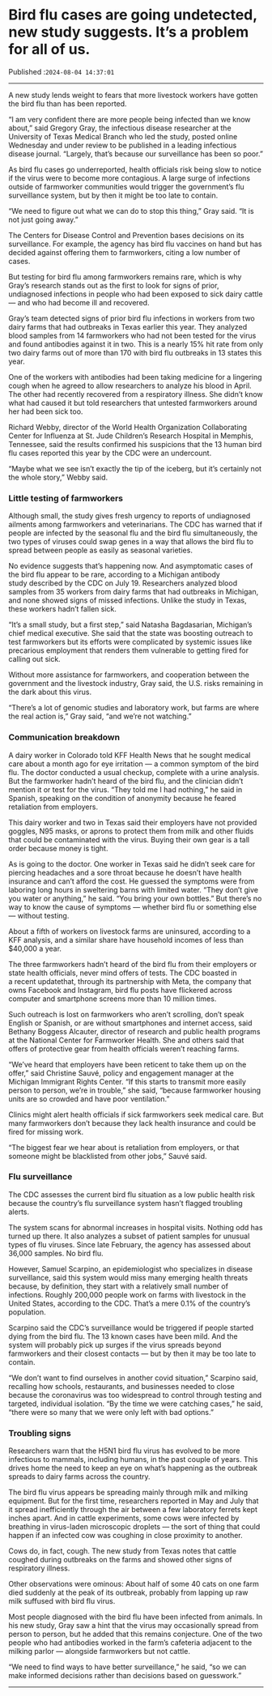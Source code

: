 # Bird flu cases are going undetected, new study suggests. It’s a problem for all of us.

Published :`2024-08-04 14:37:01`

---

A new study lends weight to fears that more livestock workers have gotten the bird flu than has been reported.

“I am very confident there are more people being infected than we know about,” said Gregory Gray, the infectious disease researcher at the University of Texas Medical Branch who led the study, posted online Wednesday and under review to be published in a leading infectious disease journal. “Largely, that’s because our surveillance has been so poor.”

As bird flu cases go underreported, health officials risk being slow to notice if the virus were to become more contagious. A large surge of infections outside of farmworker communities would trigger the government’s flu surveillance system, but by then it might be too late to contain.

“We need to figure out what we can do to stop this thing,” Gray said. “It is not just going away.”

The Centers for Disease Control and Prevention bases decisions on its surveillance. For example, the agency has bird flu vaccines on hand but has decided against offering them to farmworkers, citing a low number of cases.

But testing for bird flu among farmworkers remains rare, which is why Gray’s research stands out as the first to look for signs of prior, undiagnosed infections in people who had been exposed to sick dairy cattle — and who had become ill and recovered.

Gray’s team detected signs of prior bird flu infections in workers from two dairy farms that had outbreaks in Texas earlier this year. They analyzed blood samples from 14 farmworkers who had not been tested for the virus and found antibodies against it in two. This is a nearly 15% hit rate from only two dairy farms out of more than 170 with bird flu outbreaks in 13 states this year.

One of the workers with antibodies had been taking medicine for a lingering cough when he agreed to allow researchers to analyze his blood in April. The other had recently recovered from a respiratory illness. She didn’t know what had caused it but told researchers that untested farmworkers around her had been sick too.

Richard Webby, director of the World Health Organization Collaborating Center for Influenza at St. Jude Children’s Research Hospital in Memphis, Tennessee, said the results confirmed his suspicions that the 13 human bird flu cases reported this year by the CDC were an undercount.

“Maybe what we see isn’t exactly the tip of the iceberg, but it’s certainly not the whole story,” Webby said.

### Little testing of farmworkers

Although small, the study gives fresh urgency to reports of undiagnosed ailments among farmworkers and veterinarians. The CDC has warned that if people are infected by the seasonal flu and the bird flu simultaneously, the two types of viruses could swap genes in a way that allows the bird flu to spread between people as easily as seasonal varieties.

No evidence suggests that’s happening now. And asymptomatic cases of the bird flu appear to be rare, according to a Michigan antibody study described by the CDC on July 19. Researchers analyzed blood samples from 35 workers from dairy farms that had outbreaks in Michigan, and none showed signs of missed infections. Unlike the study in Texas, these workers hadn’t fallen sick.

“It’s a small study, but a first step,” said Natasha Bagdasarian, Michigan’s chief medical executive. She said that the state was boosting outreach to test farmworkers but its efforts were complicated by systemic issues like precarious employment that renders them vulnerable to getting fired for calling out sick.

Without more assistance for farmworkers, and cooperation between the government and the livestock industry, Gray said, the U.S. risks remaining in the dark about this virus.

“There’s a lot of genomic studies and laboratory work, but farms are where the real action is,” Gray said, “and we’re not watching.”

### Communication breakdown

A dairy worker in Colorado told KFF Health News that he sought medical care about a month ago for eye irritation — a common symptom of the bird flu. The doctor conducted a usual checkup, complete with a urine analysis. But the farmworker hadn’t heard of the bird flu, and the clinician didn’t mention it or test for the virus. “They told me I had nothing,” he said in Spanish, speaking on the condition of anonymity because he feared retaliation from employers.

This dairy worker and two in Texas said their employers have not provided goggles, N95 masks, or aprons to protect them from milk and other fluids that could be contaminated with the virus. Buying their own gear is a tall order because money is tight.

As is going to the doctor. One worker in Texas said he didn’t seek care for piercing headaches and a sore throat because he doesn’t have health insurance and can’t afford the cost. He guessed the symptoms were from laboring long hours in sweltering barns with limited water. “They don’t give you water or anything,” he said. “You bring your own bottles.” But there’s no way to know the cause of symptoms — whether bird flu or something else — without testing.

About a fifth of workers on livestock farms are uninsured, according to a KFF analysis, and a similar share have household incomes of less than $40,000 a year.

The three farmworkers hadn’t heard of the bird flu from their employers or state health officials, never mind offers of tests. The CDC boasted in a recent updatethat, through its partnership with Meta, the company that owns Facebook and Instagram, bird flu posts have flickered across computer and smartphone screens more than 10 million times.

Such outreach is lost on farmworkers who aren’t scrolling, don’t speak English or Spanish, or are without smartphones and internet access, said Bethany Boggess Alcauter, director of research and public health programs at the National Center for Farmworker Health. She and others said that offers of protective gear from health officials weren’t reaching farms.

“We’ve heard that employers have been reticent to take them up on the offer,” said Christine Sauvé, policy and engagement manager at the Michigan Immigrant Rights Center. “If this starts to transmit more easily person to person, we’re in trouble,” she said, “because farmworker housing units are so crowded and have poor ventilation.”

Clinics might alert health officials if sick farmworkers seek medical care. But many farmworkers don’t because they lack health insurance and could be fired for missing work.

“The biggest fear we hear about is retaliation from employers, or that someone might be blacklisted from other jobs,” Sauvé said.

### Flu surveillance

The CDC assesses the current bird flu situation as a low public health risk because the country’s flu surveillance system hasn’t flagged troubling alerts.

The system scans for abnormal increases in hospital visits. Nothing odd has turned up there. It also analyzes a subset of patient samples for unusual types of flu viruses. Since late February, the agency has assessed about 36,000 samples. No bird flu.

However, Samuel Scarpino, an epidemiologist who specializes in disease surveillance, said this system would miss many emerging health threats because, by definition, they start with a relatively small number of infections. Roughly 200,000 people work on farms with livestock in the United States, according to the CDC. That’s a mere 0.1% of the country’s population.

Scarpino said the CDC’s surveillance would be triggered if people started dying from the bird flu. The 13 known cases have been mild. And the system will probably pick up surges if the virus spreads beyond farmworkers and their closest contacts — but by then it may be too late to contain.

“We don’t want to find ourselves in another covid situation,” Scarpino said, recalling how schools, restaurants, and businesses needed to close because the coronavirus was too widespread to control through testing and targeted, individual isolation. “By the time we were catching cases,” he said, “there were so many that we were only left with bad options.”

### Troubling signs

Researchers warn that the H5N1 bird flu virus has evolved to be more infectious to mammals, including humans, in the past couple of years. This drives home the need to keep an eye on what’s happening as the outbreak spreads to dairy farms across the country.

The bird flu virus appears be spreading mainly through milk and milking equipment. But for the first time, researchers reported in May and July that it spread inefficiently through the air between a few laboratory ferrets kept inches apart. And in cattle experiments, some cows were infected by breathing in virus-laden microscopic droplets — the sort of thing that could happen if an infected cow was coughing in close proximity to another.

Cows do, in fact, cough. The new study from Texas notes that cattle coughed during outbreaks on the farms and showed other signs of respiratory illness.

Other observations were ominous: About half of some 40 cats on one farm died suddenly at the peak of its outbreak, probably from lapping up raw milk suffused with bird flu virus.

Most people diagnosed with the bird flu have been infected from animals. In his new study, Gray saw a hint that the virus may occasionally spread from person to person, but he added that this remains conjecture. One of the two people who had antibodies worked in the farm’s cafeteria adjacent to the milking parlor — alongside farmworkers but not cattle.

“We need to find ways to have better surveillance,” he said, “so we can make informed decisions rather than decisions based on guesswork.”

---

